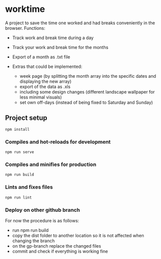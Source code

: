 # worktime
A project to save the time one worked and had breaks conveniently in the browser. 
Functions:
- Track work and break time during a day
- Track your work and break time for the months
- Export of a month as .txt file

- Extras that could be implemented:
    - week page (by splitting the month array into the specific dates and displaying the new array)
    - export of the data as .xls
    - including some design changes (different landscape wallpaper for less minimal visuals)
    - set own off-days (instead of being fixed to Saturday and Sunday)

## Project setup
```
npm install
```

### Compiles and hot-reloads for development
```
npm run serve
```

### Compiles and minifies for production
```
npm run build
```

### Lints and fixes files
```
npm run lint
```

### Deploy on other github branch
For now the procedure is as follows:
- run npm run build
- copy the dist folder to another location so it is not affected when changing the branch
- on the gp-branch replace the changed files
- commit and check if everything is working fine
